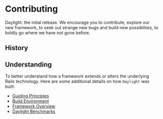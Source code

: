 # Contributing

Daylight: the intial release.  We encourage you to contribute, explore
our new framework, to seek out strange new bugs and build new possiblities,
to boldly go where we have not gone before.

## History


## Understanding

To better understand how a framework extends or alters the underlying Rails
technology.  Here are some additional details on how `Daylight` was built:

* [Guiding Principles](principles.md)
* [Build Environment](environment.md)
* [Framework Overview](framework.md)
* [Daylight Benchmarks](benchmarks.md)
